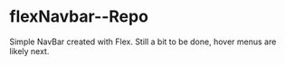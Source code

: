 # flexNavbar--Repo
 Simple NavBar created with Flex. Still a bit to be done, hover menus are likely next.
